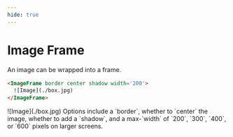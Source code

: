 ```yaml
---
hide: true
---
```


<!-- does not need translation -->

# Image Frame

An image can be wrapped into a frame.

```html
<ImageFrame border center shadow width='200'>
  ![Image](./box.jpg)
</ImageFrame>
```

<H>
<ImageFrame border center shadow width='200'>
  ![Image](./box.jpg)
</ImageFrame>
</H>

<Message>
  Options include a `border`, whether to `center` the image, whether to add a
  `shadow`, and a max-`width` of `200`, `300`, `400`, or `600` pixels on larger
  screens. 
</Message>
